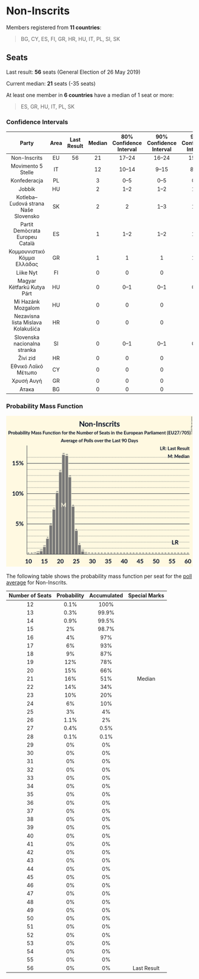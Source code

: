 # Non-Inscrits

Members registered from **11 countries**:

> BG, CY, ES, FI, GR, HR, HU, IT, PL, SI, SK

## Seats

Last result: **56** seats (General Election of 26 May 2019)

Current median: **21** seats (-35 seats)

At least one member in **6 countries** have a median of 1 seat or more:

> ES, GR, HU, IT, PL, SK

### Confidence Intervals

| Party | Area | Last Result | Median | 80% Confidence Interval | 90% Confidence Interval | 95% Confidence Interval | 99% Confidence Interval |
|:-----:|:----:|:-----------:|:------:|:-----------------------:|:-----------------------:|:-----------------------:|:-----------------------:|
| Non-Inscrits | EU | 56 | 21 | 17–24 | 16–24 | 15–25 | 14–26 |
| Movimento 5 Stelle | IT | | 12 | 10–14 | 9–15 | 8–15 | 7–16 |
| Konfederacja | PL | | 3 | 0–5 | 0–5 | 0–5 | 0–6 |
| Jobbik | HU | | 2 | 1–2 | 1–2 | 1–3 | 1–3 |
| Kotleba–Ľudová strana Naše Slovensko | SK | | 2 | 2 | 1–3 | 1–3 | 1–3 |
| Partit Demòcrata Europeu Català | ES | | 1 | 1–2 | 1–2 | 1–2 | 0–2 |
| Κομμουνιστικό Κόμμα Ελλάδας | GR | | 1 | 1 | 1 | 1–2 | 1–2 |
| Liike Nyt | FI | | 0 | 0 | 0 | 0 | 0 |
| Magyar Kétfarkú Kutya Párt | HU | | 0 | 0–1 | 0–1 | 0–1 | 0–1 |
| Mi Hazánk Mozgalom | HU | | 0 | 0 | 0 | 0 | 0–1 |
| Nezavisna lista Mislava Kolakušića | HR | | 0 | 0 | 0 | 0 | 0 |
| Slovenska nacionalna stranka | SI | | 0 | 0–1 | 0–1 | 0–1 | 0–1 |
| Živi zid | HR | | 0 | 0 | 0 | 0 | 0 |
| Εθνικό Λαϊκό Μέτωπο | CY | | 0 | 0 | 0 | 0 | 0 |
| Χρυσή Αυγή | GR | | 0 | 0 | 0 | 0 | 0 |
| Атака | BG | | 0 | 0 | 0 | 0 | 0 |

### Probability Mass Function

![Graph with seats probability mass function not yet produced](average-2020-02-29-seats-pmf-non-inscrits.png "Seats Probability Mass Function")

The following table shows the probability mass function per seat for the [poll average](average-2020-02-29.html) for Non-Inscrits.

| Number of Seats | Probability | Accumulated | Special Marks |
|:---------------:|:-----------:|:-----------:|:-------------:|
| 12 | 0.1% | 100% |  |
| 13 | 0.3% | 99.9% |  |
| 14 | 0.9% | 99.5% |  |
| 15 | 2% | 98.7% |  |
| 16 | 4% | 97% |  |
| 17 | 6% | 93% |  |
| 18 | 9% | 87% |  |
| 19 | 12% | 78% |  |
| 20 | 15% | 66% |  |
| 21 | 16% | 51% | Median |
| 22 | 14% | 34% |  |
| 23 | 10% | 20% |  |
| 24 | 6% | 10% |  |
| 25 | 3% | 4% |  |
| 26 | 1.1% | 2% |  |
| 27 | 0.4% | 0.5% |  |
| 28 | 0.1% | 0.1% |  |
| 29 | 0% | 0% |  |
| 30 | 0% | 0% |  |
| 31 | 0% | 0% |  |
| 32 | 0% | 0% |  |
| 33 | 0% | 0% |  |
| 34 | 0% | 0% |  |
| 35 | 0% | 0% |  |
| 36 | 0% | 0% |  |
| 37 | 0% | 0% |  |
| 38 | 0% | 0% |  |
| 39 | 0% | 0% |  |
| 40 | 0% | 0% |  |
| 41 | 0% | 0% |  |
| 42 | 0% | 0% |  |
| 43 | 0% | 0% |  |
| 44 | 0% | 0% |  |
| 45 | 0% | 0% |  |
| 46 | 0% | 0% |  |
| 47 | 0% | 0% |  |
| 48 | 0% | 0% |  |
| 49 | 0% | 0% |  |
| 50 | 0% | 0% |  |
| 51 | 0% | 0% |  |
| 52 | 0% | 0% |  |
| 53 | 0% | 0% |  |
| 54 | 0% | 0% |  |
| 55 | 0% | 0% |  |
| 56 | 0% | 0% | Last Result |


